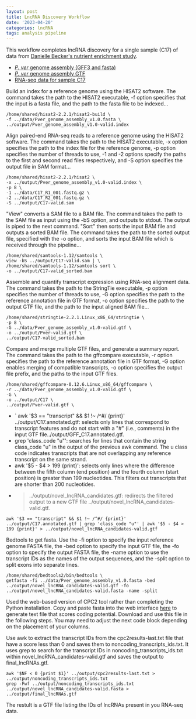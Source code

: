 ```yaml
---
layout: post
title: LncRNA Discovery Workflow
date: '2023-04-20'
categories: lncRNA
tags: analysis pipeline
---
```


This workflow completes lncRNA discovery for a single sample (C17) of data from [Danielle Becker's nutrient enrichment study](https://github.com/hputnam/Becker_E5).

* [_P. ver_ genome assembly (GFF3 and fasta)](http://pver.reefgenomics.org/download/)
* [_P. ver_ genome assembly GTF](https://gannet.fish.washington.edu/Atumefaciens/20230127-pver-gff_to_gtf/)
* [RNA-seq data for sample C17](https://gannet.fish.washington.edu/Atumefaciens/hputnam-Becker_E5/Becker_RNASeq/data/raw/)

Build an index for a reference genome using the HISAT2 software. The command takes the path to the HISAT2 executable, -f option specifies that the input is a fasta file, and the path to the fasta file to be indexed...

```
/home/shared/hisat2-2.2.1/hisat2-build \
-f ../data/Pver_genome_assembly_v1.0.fasta \
../output/Pver_genome_assembly_v1.0-valid.index
```

Align paired-end RNA-seq reads to a reference genome using the HISAT2 software. The command takes the path to the HISAT2 executable, -x option specifies the path to the index file for the reference genome, -p option specifies the number of threads to use, -1 and -2 options specify the paths to the first and second read files respectively, and -S option specifies the output file in SAM format...

```
/home/shared/hisat2-2.2.1/hisat2 \
-x ../output/Pver_genome_assembly_v1.0-valid.index \
-p 8 \
-1 ../data/C17_R1_001.fastq.gz \
-2 ../data/C17_R2_001.fastq.gz \
-S ../output/C17-valid.sam
```

"View" converts a SAM file to a BAM file. The command takes the path to the SAM file as input using the -bS option, and outputs to stdout. The output is piped to the next command. "Sort" then sorts the input BAM file and outputs a sorted BAM file. The command takes the path to the sorted output file, specified with the -o option, and sorts the input BAM file which is received through the pipeline...

```
/home/shared/samtools-1.12/samtools \
view -bS ../output/C17-valid.sam | \
/home/shared/samtools-1.12/samtools sort \
-o ../output/C17-valid_sorted.bam
```

Assemble and quantify transcript expression using RNA-seq alignment data. The command takes the path to the StringTie executable, -p option specifies the number of threads to use, -G option specifies the path to the reference annotation file in GTF format, -o option specifies the path to the output GTF file, and the path to the input aligned BAM file...

```
/home/shared/stringtie-2.2.1.Linux_x86_64/stringtie \
-p 8 \
-G ../data/Pver_genome_assembly_v1.0-valid.gtf \
-o ../output/Pver-valid.gtf \
../output/C17-valid_sorted.bam
```

Compare and merge multiple GTF files, and generate a summary report. The command takes the path to the gffcompare executable, -r option specifies the path to the reference annotation file in GTF format, -G option enables merging of compatible transcripts, -o option specifies the output file prefix, and the paths to the input GTF files.

```
/home/shared/gffcompare-0.12.6.Linux_x86_64/gffcompare \
-r ../data/Pver_genome_assembly_v1.0-valid.gtf \
-G \
-o ../output/C17 \
../output/Pver-valid.gtf \
```

* ` awk '$3 == "transcript" && $1 !~ /^#/ {print}' ../output/C17.annotated.gtf: selects only lines that correspond to transcript features and do not start with a "#" (i.e., comments) in the input GTF file../output/GFF_C17.annotated.gtf.
* grep 'class_code "u"': searches for lines that contain the string class_code "u" in the output of the previous awk command. The u class code indicates transcripts that are not overlapping any reference transcript on the same strand.
* awk '$5 - $4 > 199 {print}': selects only lines where the difference between the fifth column (end position) and the fourth column (start position) is greater than 199 nucleotides. This filters out transcripts that are shorter than 200 nucleotides.
* > ../output/novel_lncRNA_candidates.gtf: redirects the filtered output to a new GTF file ../output/novel_lncRNA_candidates-valid.gtf.

```
awk '$3 == "transcript" && $1 !~ /^#/ {print}' ../output/C17.annotated.gtf | grep 'class_code "u"' | awk '$5 - $4 > 199 {print}' > ../output/novel_lncRNA_candidates-valid.gtf
```

Bedtools to get fasta. Use the -fi option to specify the input reference genome FASTA file, the -bed option to specify the input GTF file, the -fo option to specify the output FASTA file, the -name option to use the transcript IDs as the names of the output sequences, and the -split option to split exons into separate lines.

```
/home/shared/bedtools2/bin/bedtools \
getfasta -fi ../data/Pver_genome_assembly_v1.0.fasta -bed ../output/novel_lncRNA_candidates-valid.gtf -fo ../output/novel_lncRNA_candidates-valid.fasta -name -split
```

Used the web-based version of CPC2 tool rather than completing the Python installation. Copy and paste fasta into the web interface [here](http://cpc2.gao-lab.org/) to generate text file that scores coding potential. Download and use this file in the following steps. You may need to adjust the next code block depending on the placement of your columns. 

Use awk to extract the transcript IDs from the cpc2results-last.txt file that have a score less than 0 and saves them to noncoding_transcripts_ids.txt. It uses grep to search for the transcript IDs in noncoding_transcripts_ids.txt within novel_lncRNA_candidates-valid.gtf and saves the output to final_lncRNAs.gtf.

```
awk '$NF < 0 {print $1}' ../output/cpc2results-last.txt > ../output/noncoding_transcripts_ids.txt
grep -Fwf ../output/noncoding_transcripts_ids.txt ../output/novel_lncRNA_candidates-valid.fasta > ../output/final_lncRNAs.gtf
```

The restult is a GTF file listing the IDs of lncRNAs present in you RNA-seq data.
